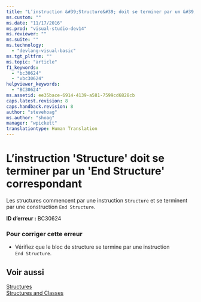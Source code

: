 ```yaml
---
title: "L’instruction &#39;Structure&#39; doit se terminer par un &#39;End Structure&#39; correspondant | Microsoft Docs"
ms.custom: ""
ms.date: "11/17/2016"
ms.prod: "visual-studio-dev14"
ms.reviewer: ""
ms.suite: ""
ms.technology: 
  - "devlang-visual-basic"
ms.tgt_pltfrm: ""
ms.topic: "article"
f1_keywords: 
  - "bc30624"
  - "vbc30624"
helpviewer_keywords: 
  - "BC30624"
ms.assetid: ee35bace-6914-4139-a581-7599cd6828cb
caps.latest.revision: 8
caps.handback.revision: 8
author: "stevehoag"
ms.author: "shoag"
manager: "wpickett"
translationtype: Human Translation
---
```

# L’instruction &#39;Structure&#39; doit se terminer par un &#39;End Structure&#39; correspondant
Les structures commencent par une instruction `Structure` et se terminent par une construction `End Structure`.  
  
 **ID d’erreur :** BC30624  
  
### Pour corriger cette erreur  
  
-   Vérifiez que le bloc de structure se termine par une instruction `End Structure`.  
  
## Voir aussi  
 [Structures](../../visual-basic/programming-guide/language-features/data-types/structures.md)   
 [Structures and Classes](../../visual-basic/programming-guide/language-features/data-types/structures-and-classes.md)